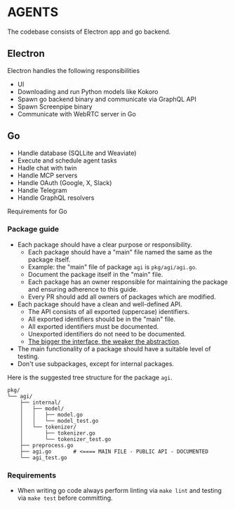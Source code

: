 # AGENTS

The codebase consists of Electron app and go backend.

## Electron

Electron handles the following responsibilities

- UI
- Downloading and run Python models like Kokoro
- Spawn go backend binary and communicate via GraphQL API
- Spawn Screenpipe binary
- Communicate with WebRTC server in Go

## Go

- Handle database (SQLLite and Weaviate)
- Execute and schedule agent tasks
- Hadle chat with twin
- Handle MCP servers
- Handle OAuth (Google, X, Slack)
- Handle Telegram
- Handle GraphQL resolvers

Requirements for Go

### Package guide

- Each package should have a clear purpose or responsibility.
  - Each package should have a "main" file named the same as the package itself.
  - Example: the "main" file of package `agi` is `pkg/agi/agi.go`.
  - Document the package itself in the "main" file.
  - Each package has an owner responsible for maintaining the package and ensuring adherence to this guide.
  - Every PR should add all owners of packages which are modified.
- Each package should have a clean and well-defined API.
  - The API consists of all exported (uppercase) identifiers.
  - All exported identifiers should be in the "main" file.
  - All exported identifiers must be documented.
  - Unexported identifiers do not need to be documented.
  - [The bigger the interface, the weaker the abstraction](https://go-proverbs.github.io/).
- The main functionality of a package should have a suitable level of testing.
- Don't use subpackages, except for internal packages.

Here is the suggested tree structure for the package `agi`.

```
pkg/
└── agi/
    ├── internal/
    │   ├── model/
    │   │   ├── model.go
    │   │   └── model_test.go
    │   └── tokenizer/
    │       ├── tokenizer.go
    │       └── tokenizer_test.go
    ├── preprocess.go
    ├── agi.go       # <==== MAIN FILE - PUBLIC API - DOCUMENTED
    └── agi_test.go
```

### Requirements

- When writing go code always perform linting via `make lint` and testing via `make test` before committing.

